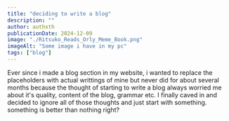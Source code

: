 ```yaml
---
title: "deciding to write a blog"
description: ""
author: authxth
publicationDate: 2024-12-09
image: "./Ritsuko_Reads_Orly_Meme_Book.png"
imageAlt: "Some image i have in my pc"
tags: ["blog"]
---
```


Ever since i made a blog section in my website, i wanted to replace the placeholders with actual writtings of mine but never did for about several months because the thought of starting to write a blog always worried me about it's quality, content of the blog, grammar etc. I finally caved in and decided to ignore all of those thoughts and just start with something. something is better than nothing right?
